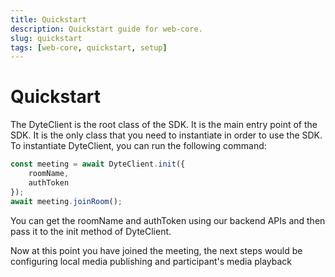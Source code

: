 ```yaml
---
title: Quickstart
description: Quickstart guide for web-core.
slug: quickstart
tags: [web-core, quickstart, setup]
---
```


# Quickstart

The DyteClient is the root class of the SDK. It is the main entry point of the SDK. It is the only class that you need to instantiate in order to use the SDK. To instantiate DyteClient, you can run the following command:

```js
const meeting = await DyteClient.init({
    roomName,
    authToken
});
await meeting.joinRoom();
```

You can get the roomName and authToken using our backend APIs and then pass it to the init method of DyteClient.

Now at this point you have joined the meeting, the next steps would be configuring local media publishing and participant's media playback